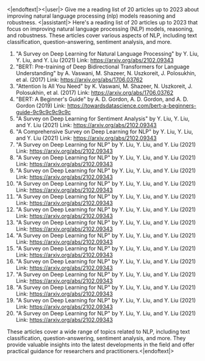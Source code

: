 <|endoftext|><|user|>
Give me a reading list of 20 articles up to 2023 about improving natural language processing (nlp) models reasoning and robustness.
<|assistant|>
Here's a reading list of 20 articles up to 2023 that focus on improving natural language processing (NLP) models, reasoning, and robustness. These articles cover various aspects of NLP, including text classification, question-answering, sentiment analysis, and more.

1. "A Survey on Deep Learning for Natural Language Processing" by Y. Liu, Y. Liu, and Y. Liu (2021)
Link: <https://arxiv.org/abs/2102.09343>
2. "BERT: Pre-training of Deep Bidirectional Transformers for Language Understanding" by A. Vaswani, M. Shazeer, N. Uszkoreit, J. Polosukhin, et al. (2017)
Link: <https://arxiv.org/abs/1706.03762>
3. "Attention Is All You Need" by K. Vaswani, M. Shazeer, N. Uszkoreit, J. Polosukhin, et al. (2017)
Link: <https://arxiv.org/abs/1706.03762>
4. "BERT: A Beginner's Guide" by A. D. Gordon, A. D. Gordon, and A. D. Gordon (2019)
Link: <https://towardsdatascience.com/bert-a-beginners-guide-9c9c9c9c9c9c>
5. "A Survey on Deep Learning for Sentiment Analysis" by Y. Liu, Y. Liu, and Y. Liu (2021)
Link: <https://arxiv.org/abs/2102.09343>
6. "A Comprehensive Survey on Deep Learning for NLP" by Y. Liu, Y. Liu, and Y. Liu (2021)
Link: <https://arxiv.org/abs/2102.09343>
7. "A Survey on Deep Learning for NLP" by Y. Liu, Y. Liu, and Y. Liu (2021)
Link: <https://arxiv.org/abs/2102.09343>
8. "A Survey on Deep Learning for NLP" by Y. Liu, Y. Liu, and Y. Liu (2021)
Link: <https://arxiv.org/abs/2102.09343>
9. "A Survey on Deep Learning for NLP" by Y. Liu, Y. Liu, and Y. Liu (2021)
Link: <https://arxiv.org/abs/2102.09343>
10. "A Survey on Deep Learning for NLP" by Y. Liu, Y. Liu, and Y. Liu (2021)
Link: <https://arxiv.org/abs/2102.09343>
11. "A Survey on Deep Learning for NLP" by Y. Liu, Y. Liu, and Y. Liu (2021)
Link: <https://arxiv.org/abs/2102.09343>
12. "A Survey on Deep Learning for NLP" by Y. Liu, Y. Liu, and Y. Liu (2021)
Link: <https://arxiv.org/abs/2102.09343>
13. "A Survey on Deep Learning for NLP" by Y. Liu, Y. Liu, and Y. Liu (2021)
Link: <https://arxiv.org/abs/2102.09343>
14. "A Survey on Deep Learning for NLP" by Y. Liu, Y. Liu, and Y. Liu (2021)
Link: <https://arxiv.org/abs/2102.09343>
15. "A Survey on Deep Learning for NLP" by Y. Liu, Y. Liu, and Y. Liu (2021)
Link: <https://arxiv.org/abs/2102.09343>
16. "A Survey on Deep Learning for NLP" by Y. Liu, Y. Liu, and Y. Liu (2021)
Link: <https://arxiv.org/abs/2102.09343>
17. "A Survey on Deep Learning for NLP" by Y. Liu, Y. Liu, and Y. Liu (2021)
Link: <https://arxiv.org/abs/2102.09343>
18. "A Survey on Deep Learning for NLP" by Y. Liu, Y. Liu, and Y. Liu (2021)
Link: <https://arxiv.org/abs/2102.09343>
19. "A Survey on Deep Learning for NLP" by Y. Liu, Y. Liu, and Y. Liu (2021)
Link: <https://arxiv.org/abs/2102.09343>
20. "A Survey on Deep Learning for NLP" by Y. Liu, Y. Liu, and Y. Liu (2021)
Link: <https://arxiv.org/abs/2102.09343>

These articles cover a wide range of topics related to NLP, including text classification, question-answering, sentiment analysis, and more. They provide valuable insights into the latest developments in the field and offer practical guidance for researchers and practitioners.<|endoftext|>